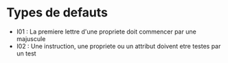 # Types de defauts

- I01 : La premiere lettre d'une propriete doit commencer par une majuscule
- I02 : Une instruction, une propriete ou un attribut doivent etre testes par un test
